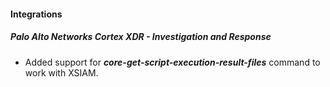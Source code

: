 
#### Integrations

##### Palo Alto Networks Cortex XDR - Investigation and Response

- Added support for ***core-get-script-execution-result-files*** command to work with XSIAM.